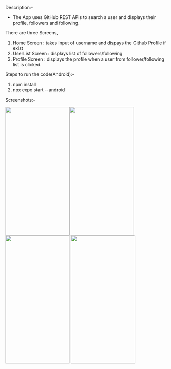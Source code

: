 Description:-
- The App uses GitHub REST APIs to search a user and displays their profile, followers and following. 

There are three Screens,
1) Home Screen : takes input of username and dispays the Github Profile if exist
2) UserList Screen : displays list of followers/following
3) Profile Screen : displays the profile when a user from follower/following list is clicked.

Steps to run the code(Android):-
1) npm install
2) npx expo start --android


Screenshots:- 
<div>
<img src="https://user-images.githubusercontent.com/11418936/220246641-939fbccd-7fcb-4bd1-8214-a7f1c6af5d16.png" width="200" height="400"><img src="https://user-images.githubusercontent.com/11418936/220246642-7d6ffdea-114c-4c9a-a7cd-b59ef8972902.png" width="200" height="400">
<img src="https://user-images.githubusercontent.com/11418936/220246639-ee204041-2382-4a30-a581-176729767c02.png" width="200" height="400"> 
<img src="https://user-images.githubusercontent.com/11418936/220246640-b241167e-1f20-4095-92b2-6ad161835415.png" width="200" height="400">
</div>
